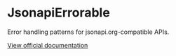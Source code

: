 # JsonapiErrorable

Error handling patterns for jsonapi.org-compatible APIs.

[View official documentation](https://bbgithub.dev.bloomberg.com/pages/InfrastructureExperience/jsonapi_errorable)
